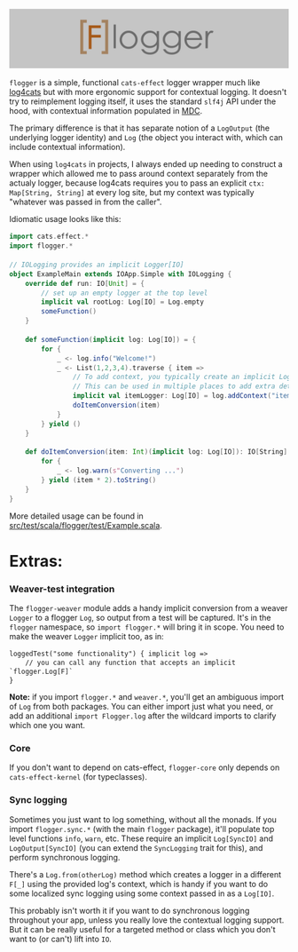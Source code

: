 <!-- <img src="http://gfxmonk.net/dist/status/project/flogger.png"> -->

![](/flogger.png)

`flogger` is a simple, functional `cats-effect` logger wrapper much like [log4cats](https://github.com/typelevel/log4cats) but with more ergonomic support for contextual logging. It doesn't try to reimplement logging itself, it uses the standard `slf4j` API under the hood, with contextual information populated in [MDC](https://logback.qos.ch/manual/mdc.html).

The primary difference is that it has separate notion of a `LogOutput` (the underlying logger identity) and `Log` (the object you interact with, which can include contextual information).

When using `log4cats` in projects, I always ended up needing to construct a wrapper which allowed me to pass around context separately from the actualy logger, because log4cats requires you to pass an explicit `ctx: Map[String, String]` at every log site, but my context was typically "whatever was passed in from the caller".

Idiomatic usage looks like this:

```scala
import cats.effect.*
import flogger.*

// IOLogging provides an implicit Logger[IO]
object ExampleMain extends IOApp.Simple with IOLogging {
	override def run: IO[Unit] = {
		// set up an empty logger at the top level
		implicit val rootLog: Log[IO] = Log.empty
		someFunction()
	}

	def someFunction(implicit log: Log[IO]) = {
		for {
			_ <- log.info("Welcome!")
			_ <- List(1,2,3,4).traverse { item =>
				// To add context, you typically create an implicit Log[F] in a specific scope.
				// This can be used in multiple places to add extra details at different levels
				implicit val itemLogger: Log[IO] = log.addContext("item" -> item.toString())
				doItemConversion(item)
			}
		} yield ()
	}

	def doItemConversion(item: Int)(implicit log: Log[IO]): IO[String] = {
		for {
			_ <- log.warn(s"Converting ...")
		} yield (item * 2).toString()
	}
}
```

More detailed usage can be found in [src/test/scala/flogger/test/Example.scala]().

# Extras:

### Weaver-test integration

The `flogger-weaver` module adds a handy implicit conversion from a weaver `Logger` to a flogger `Log`, so output from a test will be captured. It's in the `flogger` namespace, so `import flogger.*` will bring it in scope. You need to make the weaver `Logger` implicit too, as in:

```
loggedTest("some functionality") { implicit log =>
	// you can call any function that accepts an implicit `flogger.Log[F]`
}
```

**Note:** if you import `flogger.*` and `weaver.*`, you'll get an ambiguous import of `Log` from both packages. You can either import just what you need, or add an additional `import Flogger.log` after the wildcard imports to clarify which one you want.

### Core

If you don't want to depend on cats-effect, `flogger-core` only depends on `cats-effect-kernel` (for typeclasses).

### Sync logging

Sometimes you just want to log something, without all the monads. If you import `flogger.sync.*` (with the main `flogger` package), it'll populate top level functions `info`, `warn`, etc. These require an implicit `Log[SyncIO]` and `LogOutput[SyncIO]` (you can extend the `SyncLogging` trait for this), and perform synchronous logging.

There's a `Log.from(otherLog)` method which creates a logger in a different `F[_]` using the provided log's context, which is handy if you want to do some localized sync logging using some context passed in as a `Log[IO]`.

This probably isn't worth it if you want to do synchronous logging throughout your app, unless you really love the contextual logging support. But it can be really useful for a targeted method or class which you don't want to (or can't) lift into `IO`.
